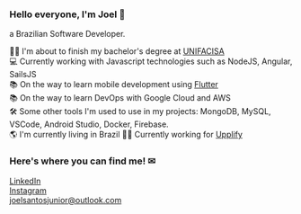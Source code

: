### Hello everyone, I'm Joel 👋
a Brazilian Software Developer.

👨‍🎓  I'm about to finish my bachelor's degree at [UNIFACISA](https://www.unifacisa.edu.br/home)\
💻 Currently working with Javascript technologies such as NodeJS, Angular, SailsJS\
📚 On the way to learn mobile development using [Flutter](https://flutter.dev)\
📚 On the way to learn DevOps with Google Cloud and AWS\
🛠 Some other tools I'm used to use in my projects: MongoDB, MySQL, VSCode, Android Studio, Docker, Firebase.\
🌎 I'm currently living in Brazil
👨‍💻 Currently working for [Upplify](http://upplify.com/)

### Here's where you can find me! ✉
[LinkedIn](https://www.linkedin.com/in/joelsantosjunior/)\
[Instagram](https://www.instagram.com/joels.junior/)\
joelsantosjunior@outlook.com
